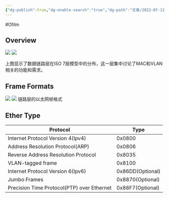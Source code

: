 ```yaml
---
{"dg-publish":true,"dg-enable-search":"true","dg-path":"文章/2022-07-11 以太网数据链路层分析.md","permalink":"/文章/2022-07-11 以太网数据链路层分析/","dgEnableSearch":"true","dgPassFrontmatter":true,"created":"2023-02-10T23:06:36.000+08:00","updated":"2023-11-14T13:35:26.000+08:00"}
---
```


#Ofilm 

## Overview

![](/img/user/0.Asset/resource/20230307095755.png)
![](http://jrtx.tech:5000/note/ns/dv/FApgn/0ef4cfae1e02c73b7b2d88fdc6948e7d9480f0e2/_8q3OyAI-MaY8DTNuXXX1HQ/ns_attach_image_1396021657521418367.png?SynoToken=KJpivum91F8o.&tid=%22Owc60E8Q0X4BJdEauYfR53PwymmGQFJSm0ZGu%22&thumb=true)

上图显示了数据链路层在ISO 7层模型中的分布，这一层集中讨论了MAC和VLAN相关的功能和需求。

## Frame Formats

![](http://jrtx.tech:5000/note/ns/dv/FApgn/0ef4cfae1e02c73b7b2d88fdc6948e7d9480f0e2/_lfLc2CVIqctz5YR24BAXAA/ns_attach_image_1402321657522417532.png?SynoToken=KJpivum91F8o.&tid=%22Owc60E8Q0X4BJdEauYfR53PwymmGQFJSm0ZGu%22&thumb=true)
![](/img/user/0.Asset/resource/20230307095825.png)
链路层的以太网帧格式

## Ether Type

| Protocol                            | Type             |
| ----------------------------------- | ---------------- |
| Internet Protocol Version 4(Ipv4)   | 0x0800           |
| Address Resolution Protocol(ARP)    | 0x0806           |
| Reverse Address Resolution Protocol | 0x8035           |
| VLAN-tagged frame                   | 0x8100           |
| Internet Protocol Version 6(Ipv6)   | 0x86DD(Optional) |
| Jumbo Frames                        | 0x8870(Optional) |
| Precision Time Protocol(PTP) over Ethernet                                    |     0x88F7(Optional)             | 
